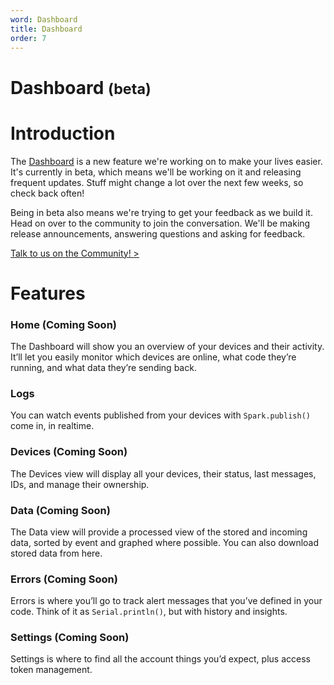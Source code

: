 ```yaml
---
word: Dashboard
title: Dashboard
order: 7
---
```



Dashboard <small class="beta">(beta)</small>
==========

Introduction
===

The [Dashboard](https://dashboard.spark.io) is a new feature we're working on to make your lives easier. It's currently in beta, which means we'll be working on it and releasing frequent updates. Stuff might change a lot over the next few weeks, so check back often!

Being in beta also means we're trying to get your feedback as we build it. Head on over to the community to join the conversation. We'll be making release announcements, answering questions and asking for feedback.

[Talk to us on the Community! >](https://community.spark.io/)

Features
===

### Home (Coming Soon)

The Dashboard will show you an overview of your devices and their activity. It’ll let you easily monitor which devices are online, what code they’re running, and what data they’re sending back.

### Logs

You can watch events published from your devices with `Spark.publish()` come in, in realtime.

### Devices (Coming Soon)

The Devices view will display all your devices, their status, last messages, IDs, and manage their ownership.

### Data (Coming Soon)

The Data view will provide a processed view of the stored and incoming data, sorted by event and graphed where possible. You can also download stored data from here.

### Errors (Coming Soon)

Errors is where you’ll go to track alert messages that you’ve defined in your code. Think of it as `Serial.println()`, but with history and insights.

### Settings (Coming Soon)

Settings is where to find all the account things you’d expect, plus access token management.


